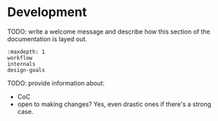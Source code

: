 # Development

TODO: write a welcome message and describe how this section of the
documentation is layed out.

```{toctree}
:maxdepth: 1
workflow
internals
design-goals
```

TODO: provide information about:

- CoC
- open to making changes? Yes, even drastic ones if there's a strong case.
